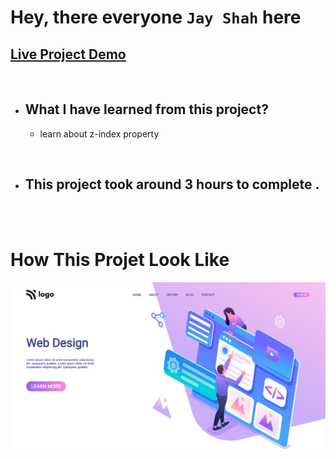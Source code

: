 # Hey, there everyone `Jay Shah` here

## [Live Project Demo](https://trend-in-2025.netlify.app/)

<br>

- ## What I have learned from this project?
    - learn about z-index property
    
<br>

- ## This project took around 3 hours to complete .
<br>
<br>

# How This Projet Look Like
![Cloud](./images/project-8.png)